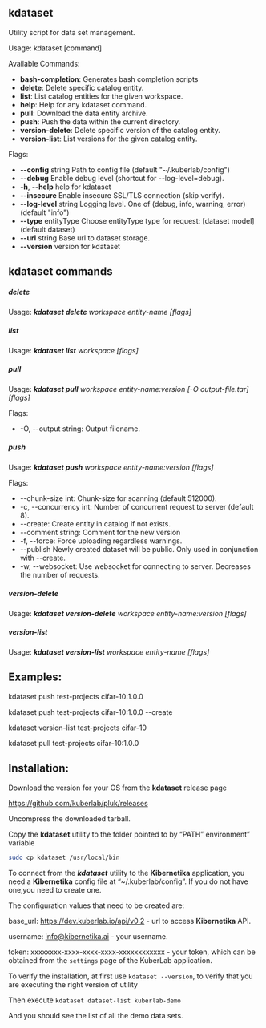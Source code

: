 ## kdataset
Utility script for data set management.

Usage: kdataset \[command]

Available Commands:

 * **bash-completion**: Generates bash completion scripts
 * **delete**:	        Delete specific catalog entity.
 * **list**:		    List catalog entities for the given workspace.
 * **help**:			Help for any kdataset command.
 * **pull**:			Download the data entity archive.
 * **push**:			Push the data within the current directory.
 * **version-delete**:	Delete specific version of the catalog entity.
 * **version-list**:	List versions for the given catalog entity.

Flags:

 * **--config** string      Path to config file (default "~/.kuberlab/config")
 * **--debug**              Enable debug level (shortcut for --log-level=debug).
 * **-h**, **--help**       help for kdataset
 * **--insecure**           Enable insecure SSL/TLS connection (skip verify).
 * **--log-level** string   Logging level. One of (debug, info, warning, error) (default "info")
 * **--type** entityType    Choose entityType type for request: \[dataset model] (default dataset)
 * **--url** string         Base url to dataset storage.
 * **--version**            version for kdataset

## kdataset commands

##### delete

Usage: ***kdataset delete*** *workspace entity-name [flags]*

##### list

Usage: ***kdataset list*** *workspace [flags]*

##### pull

Usage: ***kdataset pull*** *workspace entity-name:version [-O output-file.tar] [flags]*

Flags:

 * -O, --output string:	Output filename.

##### push

Usage: ***kdataset push*** *workspace entity-name:version [flags]*

Flags:

 * --chunk-size int:      Chunk-size for scanning (default 512000).
 * -c, --concurrency int: Number of concurrent request to server (default 8).
 * --create:		      Create entity in catalog if not exists.
 * --comment string:      Comment for the new version
 * -f,  --force:	      Force uploading regardless warnings.
 * --publish              Newly created dataset will be public. Only used in conjunction with --create.
 * -w, --websocket:	      Use websocket for connecting to server. Decreases the number of
requests.

##### version-delete

Usage: ***kdataset version-delete*** *workspace entity-name:version [flags]*

##### version-list

Usage: ***kdataset version-list*** *workspace entity-name [flags]*

## Examples:

kdataset push test-projects cifar-10:1.0.0

kdataset push test-projects cifar-10:1.0.0 --create

kdataset version-list test-projects cifar-10

kdataset pull test-projects cifar-10:1.0.0

## Installation:

Download the version for your OS from the **kdataset** release page

https://github.com/kuberlab/pluk/releases 

Uncompress the downloaded tarball.

Copy the **kdataset** utility to the folder pointed to by “PATH” environment” variable

```bash
sudo cp kdataset /usr/local/bin
```

To connect from the ***kdataset*** utility to the **Kibernetika** application, you need a **Kibernetika** config file at “~/.kuberlab/config”. If you do not have one,you need to create one.

The configuration values that need to be created are:

base_url: 	https://dev.kuberlab.io/api/v0.2 - url to access **Kibernetika** API.

username: 	info@kibernetika.ai - your username.

token: 		xxxxxxxx-xxxx-xxxx-xxxx-xxxxxxxxxxxx - your token, which can be 
obtained from the `settings` page of the KuberLab application.

To verify the installation, at first use
`kdataset --version`, to verify that you are executing the right version of utility

Then execute
`kdataset dataset-list kuberlab-demo`

And you should see the list of all the demo data sets.


